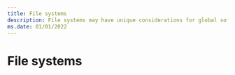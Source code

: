 ```yaml
---
title: File systems
description: File systems may have unique considerations for global software. Length and allowed character restrictions in file names may require special handling.
ms.date: 01/01/2022
---
```


# File systems
